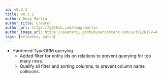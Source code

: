 ```yaml
---
id: v0.3.1
title: v0.3.1
author: Doug Martin
author_title: Creator
author_url: https://github.com/doug-martin
author_image_url: https://avatars1.githubusercontent.com/u/361261?v=4
tags: [releases, patch]
---
```


* Hardened TypeORM querying
  * Added filter for entity ids on relations to prevent querying for too many rows.
  * Qualify all filter and sorting columns, to prevent column name collisions.
